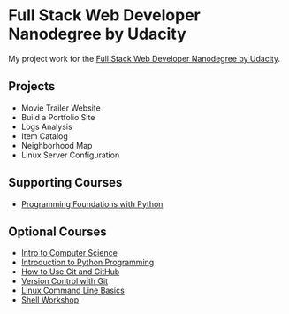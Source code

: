 # Full Stack Web Developer Nanodegree by Udacity
My project work for the [Full Stack Web Developer Nanodegree by Udacity](https://www.udacity.com/course/full-stack-web-developer-nanodegree--nd004).

## Projects

* Movie Trailer Website
* Build a Portfolio Site
* Logs Analysis
* Item Catalog
* Neighborhood Map
* Linux Server Configuration


## Supporting Courses
* [Programming Foundations with Python](https://www.udacity.com/courses/programming-foundations-with-python--ud036)

## Optional Courses
* [Intro to Computer Science](https://www.udacity.com/courses/cs101)
* [Introduction to Python Programming](https://www.udacity.com/course/programming-foundations-with-python--ud036)
* [How to Use Git and GitHub](https://www.udacity.com/courses/ud775)
* [Version Control with Git](https://www.udacity.com/course/version-control-with-git--ud123)
* [Linux Command Line Basics](https://www.udacity.com/course/linux-command-line-basics--ud595)
* [Shell Workshop](https://www.udacity.com/course/shell-workshop--ud206)
